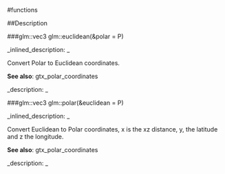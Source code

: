 #functions


<!--
_visible: True_
_advanced: False_
-->

##Description





<!----------------------------------------------------------------------------->

###glm::vec3 glm::euclidean(&polar = P)

<!--
_syntax: glm::euclidean(&polar = P)_
_name: glm::euclidean_
_returns: glm::vec3_
_returns_description: _
_parameters: const glm::vec2 &polar=P_
_version_started: 0.10.0_
_version_deprecated: _
_summary: _
_constant: False_
_static: False_
_visible: True_
_advanced: False_
-->

_inlined_description: _

Convert Polar to Euclidean coordinates.


**See also**: gtx_polar_coordinates





_description: _







<!----------------------------------------------------------------------------->

###glm::vec3 glm::polar(&euclidean = P)

<!--
_syntax: glm::polar(&euclidean = P)_
_name: glm::polar_
_returns: glm::vec3_
_returns_description: _
_parameters: const glm::vec3 &euclidean=P_
_version_started: 0.10.0_
_version_deprecated: _
_summary: _
_constant: False_
_static: False_
_visible: True_
_advanced: False_
-->

_inlined_description: _

Convert Euclidean to Polar coordinates, x is the xz distance, y, the latitude and z the longitude.


**See also**: gtx_polar_coordinates





_description: _







<!----------------------------------------------------------------------------->


